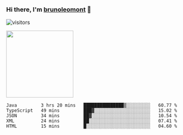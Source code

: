 ### Hi there, I'm [brunoleomont](https://www.linkedin.com/in/brunoleomont/) 👋

![visitors](https://visitor-badge.glitch.me/badge?page_id=page.id)

<img height="180em" src="https://github-readme-stats.vercel.app/api?username=brunoleomont&show_icons=true&hide_border=true&&count_private=true&include_all_commits=true" />

<!--START_SECTION:waka-->
```text
Java         3 hrs 20 mins   ███████████████▒░░░░░░░░░   60.77 % 
TypeScript   49 mins         ███▓░░░░░░░░░░░░░░░░░░░░░   15.02 % 
JSON         34 mins         ██▓░░░░░░░░░░░░░░░░░░░░░░   10.54 % 
XML          24 mins         ██░░░░░░░░░░░░░░░░░░░░░░░   07.41 % 
HTML         15 mins         █░░░░░░░░░░░░░░░░░░░░░░░░   04.60 % 
```
<!--END_SECTION:waka-->

<!--
**brunoleomont/brunoleomont** is a ✨ _special_ ✨ repository because its `README.md` (this file) appears on your GitHub profile.

Here are some ideas to get you started:

- 🔭 I’m currently working on ...
- 🌱 I’m currently learning ...
- 👯 I’m looking to collaborate on ...
- 🤔 I’m looking for help with ...
- 💬 Ask me about ...
- 📫 How to reach me: ...
- 😄 Pronouns: ...
- ⚡ Fun fact: ...
-->
